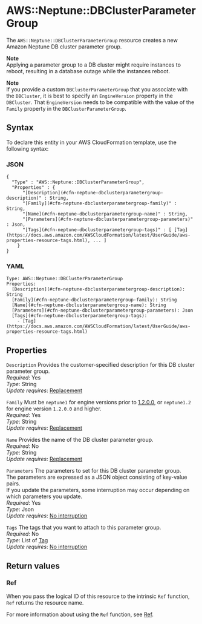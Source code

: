 # AWS::Neptune::DBClusterParameterGroup<a name="aws-resource-neptune-dbclusterparametergroup"></a>

The `AWS::Neptune::DBClusterParameterGroup` resource creates a new Amazon Neptune DB cluster parameter group\.

**Note**  
Applying a parameter group to a DB cluster might require instances to reboot, resulting in a database outage while the instances reboot\.

**Note**  
If you provide a custom `DBClusterParameterGroup` that you associate with the `DBCluster`, it is best to specify an `EngineVersion` property in the `DBCluster`\. That `EngineVersion` needs to be compatible with the value of the `Family` property in the `DBClusterParameterGroup`\.

## Syntax<a name="aws-resource-neptune-dbclusterparametergroup-syntax"></a>

To declare this entity in your AWS CloudFormation template, use the following syntax:

### JSON<a name="aws-resource-neptune-dbclusterparametergroup-syntax.json"></a>

```
{
  "Type" : "AWS::Neptune::DBClusterParameterGroup",
  "Properties" : {
      "[Description](#cfn-neptune-dbclusterparametergroup-description)" : String,
      "[Family](#cfn-neptune-dbclusterparametergroup-family)" : String,
      "[Name](#cfn-neptune-dbclusterparametergroup-name)" : String,
      "[Parameters](#cfn-neptune-dbclusterparametergroup-parameters)" : Json,
      "[Tags](#cfn-neptune-dbclusterparametergroup-tags)" : [ [Tag](https://docs.aws.amazon.com/AWSCloudFormation/latest/UserGuide/aws-properties-resource-tags.html), ... ]
    }
}
```

### YAML<a name="aws-resource-neptune-dbclusterparametergroup-syntax.yaml"></a>

```
Type: AWS::Neptune::DBClusterParameterGroup
Properties:
  [Description](#cfn-neptune-dbclusterparametergroup-description): String
  [Family](#cfn-neptune-dbclusterparametergroup-family): String
  [Name](#cfn-neptune-dbclusterparametergroup-name): String
  [Parameters](#cfn-neptune-dbclusterparametergroup-parameters): Json
  [Tags](#cfn-neptune-dbclusterparametergroup-tags):
    - [Tag](https://docs.aws.amazon.com/AWSCloudFormation/latest/UserGuide/aws-properties-resource-tags.html)
```

## Properties<a name="aws-resource-neptune-dbclusterparametergroup-properties"></a>

`Description` <a name="cfn-neptune-dbclusterparametergroup-description"></a>
Provides the customer\-specified description for this DB cluster parameter group\.  
_Required_: Yes  
_Type_: String  
_Update requires_: [Replacement](https://docs.aws.amazon.com/AWSCloudFormation/latest/UserGuide/using-cfn-updating-stacks-update-behaviors.html#update-replacement)

`Family` <a name="cfn-neptune-dbclusterparametergroup-family"></a>
Must be `neptune1` for engine versions prior to [1\.2\.0\.0](https://docs.aws.amazon.com/neptune/latest/userguide/engine-releases-1.2.0.0.html), or `neptune1.2` for engine version `1.2.0.0` and higher\.  
_Required_: Yes  
_Type_: String  
_Update requires_: [Replacement](https://docs.aws.amazon.com/AWSCloudFormation/latest/UserGuide/using-cfn-updating-stacks-update-behaviors.html#update-replacement)

`Name` <a name="cfn-neptune-dbclusterparametergroup-name"></a>
Provides the name of the DB cluster parameter group\.  
_Required_: No  
_Type_: String  
_Update requires_: [Replacement](https://docs.aws.amazon.com/AWSCloudFormation/latest/UserGuide/using-cfn-updating-stacks-update-behaviors.html#update-replacement)

`Parameters` <a name="cfn-neptune-dbclusterparametergroup-parameters"></a>
The parameters to set for this DB cluster parameter group\.  
The parameters are expressed as a JSON object consisting of key\-value pairs\.  
If you update the parameters, some interruption may occur depending on which parameters you update\.  
_Required_: Yes  
_Type_: Json  
_Update requires_: [No interruption](https://docs.aws.amazon.com/AWSCloudFormation/latest/UserGuide/using-cfn-updating-stacks-update-behaviors.html#update-no-interrupt)

`Tags` <a name="cfn-neptune-dbclusterparametergroup-tags"></a>
The tags that you want to attach to this parameter group\.  
_Required_: No  
_Type_: List of [Tag](https://docs.aws.amazon.com/AWSCloudFormation/latest/UserGuide/aws-properties-resource-tags.html)  
_Update requires_: [No interruption](https://docs.aws.amazon.com/AWSCloudFormation/latest/UserGuide/using-cfn-updating-stacks-update-behaviors.html#update-no-interrupt)

## Return values<a name="aws-resource-neptune-dbclusterparametergroup-return-values"></a>

### Ref<a name="aws-resource-neptune-dbclusterparametergroup-return-values-ref"></a>

When you pass the logical ID of this resource to the intrinsic `Ref` function, `Ref` returns the resource name\.

For more information about using the `Ref` function, see [Ref](https://docs.aws.amazon.com/AWSCloudFormation/latest/UserGuide/intrinsic-function-reference-ref.html)\.
